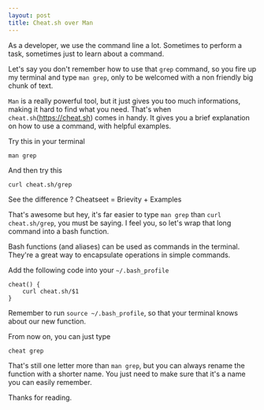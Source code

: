 ```yaml
---
layout: post
title: Cheat.sh over Man
---
```

As a developer, we use the command line a lot. Sometimes to perform a task, sometimes just to learn about a command.

Let's say you don't remember how to use that `grep` command, so you fire up my terminal and type `man grep`, only to be welcomed with a non friendly big chunk of text.

`Man` is a really powerful tool, but it just gives you too much informations, making it hard to find what you need.
That's when `cheat.sh`(https://cheat.sh) comes in handy. It gives you a brief explanation on how to use a command, with helpful examples.

Try this in your terminal
```shell
man grep
```

And then try this
```shell
curl cheat.sh/grep
```

See the difference ? Cheatseet = Brievity + Examples

That's awesome but hey, it's far easier to type `man grep` than `curl cheat.sh/grep`, you must be saying. I feel you, so let's wrap that long command into a bash function.

Bash functions (and aliases) can be used as commands in the terminal. They're a great way to encapsulate operations in simple commands.

Add the following code into your `~/.bash_profile`
```shell
cheat() {
    curl cheat.sh/$1
}
```
Remember to run `source ~/.bash_profile`, so that your terminal knows about our new function.

From now on, you can just type
```shell
cheat grep
```
That's still one letter more than `man grep`, but you can always rename the function with a shorter name. You just need to make sure that it's a name you can easily remember.

Thanks for reading.